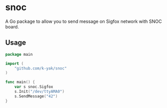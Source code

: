# snoc
A Go package to allow you to send message on Sigfox network with SNOC board.

## Usage
```go
package main

import (
	"github.com/k-yak/snoc"
)

func main() {
	var s snoc.Sigfox
	s.Init("/dev/ttyAMA0")
	s.SendMessage("42")
}
```
